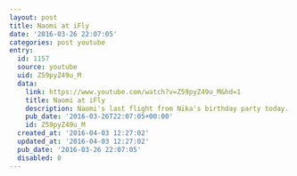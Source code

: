 ```yaml
---
layout: post
title: Naomi at iFly
date: '2016-03-26 22:07:05'
categories: post youtube
entry:
  id: 1157
  source: youtube
  uid: Z59pyZ49u_M
  data:
    link: https://www.youtube.com/watch?v=Z59pyZ49u_M&hd=1
    title: Naomi at iFly
    description: Naomi's last flight from Nika's birthday party today.
    pub_date: '2016-03-26T22:07:05+00:00'
    id: Z59pyZ49u_M
  created_at: '2016-04-03 12:27:02'
  updated_at: '2016-04-03 12:27:02'
  pub_date: '2016-03-26 22:07:05'
  disabled: 0
---
```

